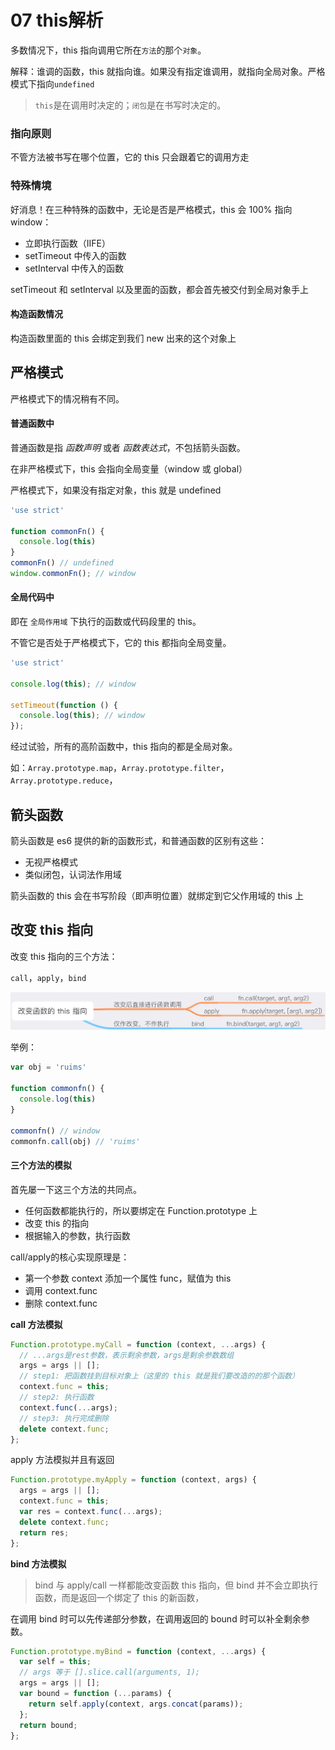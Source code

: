 # 07 this解析

多数情况下，this 指向调用它所在`方法`的那个`对象`。

解释：谁调的函数，this 就指向谁。如果没有指定谁调用，就指向全局对象。严格模式下指向`undefined`

> `this`是在调用时决定的；`闭包`是在书写时决定的。

### 指向原则

不管方法被书写在哪个位置，它的 this 只会跟着它的调用方走

### 特殊情境

好消息！在三种特殊的函数中，无论是否是严格模式，this 会 100% 指向 window：

- 立即执行函数（IIFE）
- setTimeout 中传入的函数
- setInterval 中传入的函数

setTimeout 和 setInterval 以及里面的函数，都会首先被交付到全局对象手上

#### 构造函数情况

构造函数里面的 this 会绑定到我们 new 出来的这个对象上


## 严格模式

严格模式下的情况稍有不同。

#### 普通函数中

普通函数是指 *函数声明* 或者 *函数表达式*，不包括箭头函数。

在非严格模式下，this 会指向全局变量（window 或 global）

严格模式下，如果没有指定对象，this 就是 undefined

```js
'use strict'

function commonFn() {
  console.log(this)
}
commonFn() // undefined
window.commonFn(); // window
```

#### 全局代码中

即在 `全局作用域` 下执行的函数或代码段里的 this。

不管它是否处于严格模式下，它的 this 都指向全局变量。

```js
'use strict'

console.log(this); // window

setTimeout(function () {
  console.log(this); // window
});
```

经过试验，所有的高阶函数中，this 指向的都是全局对象。

如：`Array.prototype.map`，`Array.prototype.filter`，`Array.prototype.reduce`，

## 箭头函数

箭头函数是 es6 提供的新的函数形式，和普通函数的区别有这些：

- 无视严格模式
- 类似闭包，认词法作用域

箭头函数的 this 会在书写阶段（即声明位置）就绑定到它父作用域的 this 上

## 改变 this 指向

改变 this 指向的三个方法：

`call`，`apply`，`bind`

![image](./image/6B0F7904-0164-4982-8701-57E6520039B8.png)

举例：

```js
var obj = 'ruims'

function commonfn() {
  console.log(this)
}

commonfn() // window
commonfn.call(obj) // 'ruims'
```

#### 三个方法的模拟

首先屡一下这三个方法的共同点。

- 任何函数都能执行的，所以要绑定在 Function.prototype 上
- 改变 this 的指向
- 根据输入的参数，执行函数

call/apply的核心实现原理是：

- 第一个参数 context 添加一个属性 func，赋值为 this
- 调用 context.func
- 删除 context.func

**call 方法模拟**

```javascript
Function.prototype.myCall = function (context, ...args) {
  // ...args是rest参数，表示剩余参数，args是剩余参数数组
  args = args || [];
  // step1: 把函数挂到目标对象上（这里的 this 就是我们要改造的的那个函数）
  context.func = this;
  // step2: 执行函数
  context.func(...args);
  // step3: 执行完成删除
  delete context.func;
};
```

apply 方法模拟并且有返回

```javascript
Function.prototype.myApply = function (context, args) {
  args = args || [];
  context.func = this;
  var res = context.func(...args);
  delete context.func;
  return res;
};
```

**bind 方法模拟**

> bind 与 apply/call 一样都能改变函数 this 指向，但 bind 并不会立即执行函数，而是返回一个绑定了 this 的新函数，

在调用 bind 时可以先传递部分参数，在调用返回的 bound 时可以补全剩余参数。

```js
Function.prototype.myBind = function (context, ...args) {
  var self = this;
  // args 等于 [].slice.call(arguments, 1);
  args = args || [];
  var bound = function (...params) {
    return self.apply(context, args.concat(params));
  };
  return bound;
};
```
